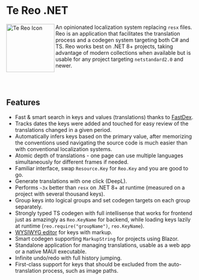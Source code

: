 # Te Reo .NET

<img align="left" width="128" height="128" alt="Te Reo Icon" src="https://github.com/user-attachments/assets/be60a961-df57-4900-b1f7-9d799da4a0dd" />
An opinionated localization system replacing <code>resx</code> files. Reo is an application that facilitates the translation process and a codegen system targeting both C# and TS. Reo works best on .NET 8+ projects, taking advantage of modern collections when available but is usable for any project targeting <code>netstandard2.0</code> and newer.

<br/><br/>

## Features
- Fast & smart search in keys and values (translations) thanks to [FastDex](https://github.com/lofcz/fastdex).
- Tracks dates the keys were added and touched for easy review of the translations changed in a given period.
- Automatically infers keys based on the primary value, after memorizing the conventions used navigating the source code is much easier than with conventional localization systems.
- Atomic depth of translations - one page can use multiple languages simultaneously for different frames if needed.
- Familiar interface, swap `Resource.Key` for `Reo.Key` and you are good to go.
- Generate translations with one click (DeepL).
- Performs `~3x` better than `resx` on .NET 8+ at runtime (measured on a project with several thousand keys).
- Group keys into logical groups and set codegen targets on each group separately.
- Strongly typed TS codegen with full intellisense that works for frontend just as amazingly as `Reo.KeyName` for backend, while loading keys lazily at runtime (`reo.require("groupName")`, `reo.KeyName`).
- [WYSIWYG editor](https://github.com/lofcz/tiptap-blazor) for keys with markup.
- Smart codegen supporting `MarkupString` for projects using Blazor.
- Standalone application for managing translations, usable as a web app or a native MAUI executable.
- Infinite undo/redo with full history jumping.
- First-class support for keys that should be excluded from the auto-translation process, such as image paths.
